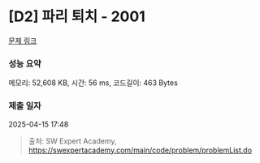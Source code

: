 # [D2] 파리 퇴치 - 2001 

[문제 링크](https://swexpertacademy.com/main/code/problem/problemDetail.do?contestProbId=AV5PzOCKAigDFAUq) 

### 성능 요약

메모리: 52,608 KB, 시간: 56 ms, 코드길이: 463 Bytes

### 제출 일자

2025-04-15 17:48



> 출처: SW Expert Academy, https://swexpertacademy.com/main/code/problem/problemList.do